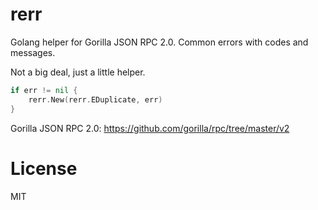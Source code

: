 rerr
====

Golang helper for Gorilla JSON RPC 2.0. Common errors with codes and messages.

Not a big deal, just a little helper.

```go
if err != nil {
    rerr.New(rerr.EDuplicate, err)
}
```

Gorilla JSON RPC 2.0: <https://github.com/gorilla/rpc/tree/master/v2>

License
=======

MIT
